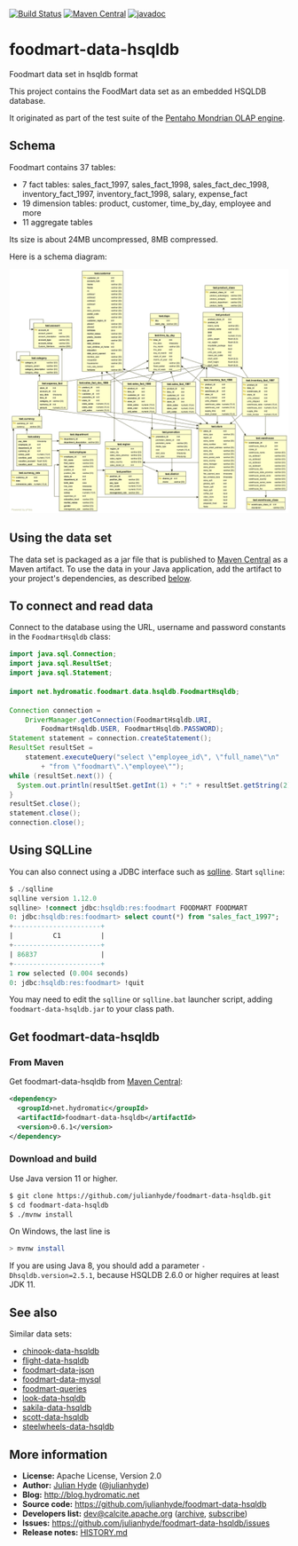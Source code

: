 <!--
{% comment %}
Licensed to Julian Hyde under one or more contributor license
agreements.  See the NOTICE file distributed with this work
for additional information regarding copyright ownership.
Julian Hyde licenses this file to you under the Apache
License, Version 2.0 (the "License"); you may not use this
file except in compliance with the License.  You may obtain a
copy of the License at

http://www.apache.org/licenses/LICENSE-2.0

Unless required by applicable law or agreed to in writing,
software distributed under the License is distributed on an
"AS IS" BASIS, WITHOUT WARRANTIES OR CONDITIONS OF ANY KIND,
either express or implied.  See the License for the specific
language governing permissions and limitations under the
License.
{% endcomment %}
-->
[![Build Status](https://github.com/julianhyde/foodmart-data-hsqldb/actions/workflows/main.yml/badge.svg?branch=main)](https://github.com/julianhyde/foodmart-data-hsqldb/actions?query=branch%3Amain)
[![Maven Central](https://maven-badges.herokuapp.com/maven-central/net.hydromatic/foodmart-data-hsqldb/badge.svg)](https://maven-badges.herokuapp.com/maven-central/net.hydromatic/foodmart-data-hsqldb)
[![javadoc](https://javadoc.io/badge2/net.hydromatic/foodmart-data-hsqldb/javadoc.svg)](https://javadoc.io/doc/net.hydromatic/foodmart-data-hsqldb)

# foodmart-data-hsqldb
Foodmart data set in hsqldb format

This project contains the FoodMart data set as an embedded
HSQLDB database.

It originated as part of the test suite of the
<a href="https://mondrian.pentaho.org">Pentaho Mondrian OLAP engine</a>.

## Schema

Foodmart contains 37 tables:
* 7 fact tables: sales_fact_1997, sales_fact_1998, sales_fact_dec_1998,
  inventory_fact_1997, inventory_fact_1998, salary, expense_fact
* 19 dimension tables: product, customer, time_by_day, employee and more
* 11 aggregate tables

Its size is about 24MB uncompressed, 8MB compressed.

Here is a schema diagram:

![Foodmart schema diagram](foodmart-schema.png)

## Using the data set

The data set is packaged as a jar file that is published to
[Maven Central](https://search.maven.org/#search%7Cga%7C1%7Ca%3Afoodmart-data-hsqldb)
as a Maven artifact. To use the data in your Java application,
add the artifact to your project's dependencies,
as described [below](#from-maven).

## To connect and read data

Connect to the database using the URL, username and password
constants in the `FoodmartHsqldb` class:

```java
import java.sql.Connection;
import java.sql.ResultSet;
import java.sql.Statement;

import net.hydromatic.foodmart.data.hsqldb.FoodmartHsqldb;

Connection connection =
    DriverManager.getConnection(FoodmartHsqldb.URI,
        FoodmartHsqldb.USER, FoodmartHsqldb.PASSWORD);
Statement statement = connection.createStatement();
ResultSet resultSet =
    statement.executeQuery("select \"employee_id\", \"full_name\"\n"
        + "from \"foodmart\".\"employee\"");
while (resultSet.next()) {
  System.out.println(resultSet.getInt(1) + ":" + resultSet.getString(2));
}
resultSet.close();
statement.close();
connection.close();
```

## Using SQLLine

You can also connect using a JDBC interface such as
[sqlline](https://github.com/julianhyde/sqlline).  Start `sqlline`:

```sql
$ ./sqlline
sqlline version 1.12.0
sqlline> !connect jdbc:hsqldb:res:foodmart FOODMART FOODMART
0: jdbc:hsqldb:res:foodmart> select count(*) from "sales_fact_1997";
+----------------------+
|          C1          |
+----------------------+
| 86837                |
+----------------------+
1 row selected (0.004 seconds)
0: jdbc:hsqldb:res:foodmart> !quit
```

You may need to edit the `sqlline` or `sqlline.bat` launcher script,
adding `foodmart-data-hsqldb.jar` to your class path.

## Get foodmart-data-hsqldb

### From Maven

Get foodmart-data-hsqldb from
<a href="https://search.maven.org/#search%7Cga%7C1%7Cg%3Anet.hydromatic%20a%3Afoodmart-data-hsqldb">Maven Central</a>:

```xml
<dependency>
  <groupId>net.hydromatic</groupId>
  <artifactId>foodmart-data-hsqldb</artifactId>
  <version>0.6.1</version>
</dependency>
```

### Download and build

Use Java version 11 or higher.

```bash
$ git clone https://github.com/julianhyde/foodmart-data-hsqldb.git
$ cd foodmart-data-hsqldb
$ ./mvnw install
```

On Windows, the last line is

```bash
> mvnw install
```

If you are using Java 8, you should add a parameter
`-Dhsqldb.version=2.5.1`, because HSQLDB 2.6.0 or higher
requires at least JDK 11.

## See also

Similar data sets:
* [chinook-data-hsqldb](https://github.com/julianhyde/chinook-data-hsqldb)
* [flight-data-hsqldb](https://github.com/julianhyde/flight-data-hsqldb)
* [foodmart-data-json](https://github.com/julianhyde/foodmart-data-json)
* [foodmart-data-mysql](https://github.com/julianhyde/foodmart-data-mysql)
* [foodmart-queries](https://github.com/julianhyde/foodmart-queries)
* [look-data-hsqldb](https://github.com/hydromatic/look-data-hsqldb)
* [sakila-data-hsqldb](https://github.com/hydromatic/sakila-data-hsqldb)
* [scott-data-hsqldb](https://github.com/julianhyde/scott-data-hsqldb)
* [steelwheels-data-hsqldb](https://github.com/julianhyde/steelwheels-data-hsqldb)

## More information

* **License:** Apache License, Version 2.0
* **Author:** [Julian Hyde](https://github.com/julianhyde)
  ([@julianhyde](https://twitter.com/julianhyde))
* **Blog:** http://blog.hydromatic.net
* **Source code:** https://github.com/julianhyde/foodmart-data-hsqldb
* **Developers list:**
  [dev@calcite.apache.org](mailto:dev@calcite.apache.org)
  ([archive](https://mail-archives.apache.org/mod_mbox/calcite-dev/),
  [subscribe](mailto:dev-subscribe@calcite.apache.org))
* **Issues:** https://github.com/julianhyde/foodmart-data-hsqldb/issues
* **Release notes:** [HISTORY.md](HISTORY.md)
